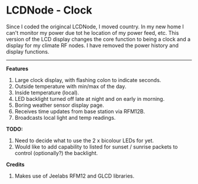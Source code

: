 LCDNode - Clock
=======

Since I coded the origincal LCDNode, I moved country. In my new home I can't monitor my power due tot he location of my power feed, etc. This version of the LCD display changes the core function to being a clock and a display for my climate RF nodes. I have removed the power history and display functions.

-------

**Features**

1.  Large clock display, with flashing colon to indicate seconds.
2.  Outside temperature with min/max of the day.
3.  Inside temperature (local).
4.  LED backlight turned off late at night and on early in morning.
5.  Boring weather sensor display page.
6.  Receives time updates from base station via RFM12B.
7.  Broadcasts local light and temp readings.

**TODO:**

1.  Need to decide what to use the 2 x bicolour LEDs for yet.
2.  Would like to add capability to listed for sunset / sunrise packets to control (optionally?) the backlight.

**Credits**

1.  Makes use of Jeelabs RFM12 and GLCD libraries.